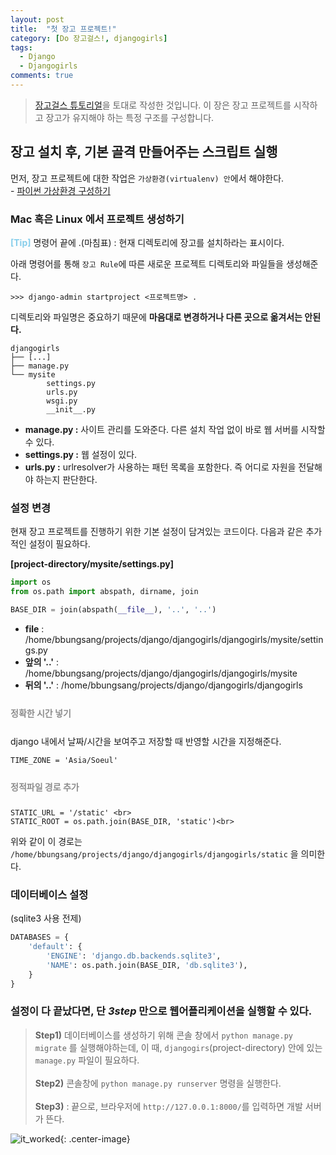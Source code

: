 ```yaml
---
layout: post
title:  "첫 장고 프로젝트!"
category: [Do 장고걸스!, djangogirls]
tags:
  - Django
  - Djangogirls
comments: true
---
```


> [장고걸스 튜토리얼](https://tutorial.djangogirls.org/ko/)을 토대로 작성한 것입니다. 이 장은 장고 프로젝트를 시작하고 장고가 유지해야 하는 특정 구조를 구성합니다.

## 장고 설치 후, 기본 골격 만들어주는 스크립트 실행
먼저, 장고 프로젝트에 대한 작업은 `가상환경(virtualenv) 안`에서 해야한다. <br>
\- [파이썬 가상환경 구성하기](https://tutorial.djangogirls.org/ko/django_installation/)

### **Mac 혹은 Linux** 에서 프로젝트 생성하기

<p class="quote">
  <b style="color: skyblue;">[Tip]</b> 명령어 끝에 .(마침표) : 현재 디렉토리에 장고를 설치하라는 표시이다.
</p>

아래 명령어를 통해 `장고 Rule`에 따른 새로운 프로젝트 디렉토리와 파일들을 생성해준다.

```
>>> django-admin startproject <프로젝트명> .
```

디렉토리와 파일명은 중요하기 때문에 **마음대로 변경하거나 다른 곳으로 옮겨서는 안된다.**

```
djangogirls
├── [...]
├── manage.py
└── mysite
        settings.py
        urls.py
        wsgi.py
        __init__.py
```

- **manage.py :** 사이트 관리를 도와준다. 다른 설치 작업 없이 바로 웹 서버를 시작할 수 있다.
- **settings.py :** 웹 설정이 있다.
- **urls.py :** urlresolver가 사용하는 패턴 목록을 포함한다. 즉 어디로 자원을 전달해야 하는지 판단한다.

### 설정 변경
현재 장고 프로젝트를 진행하기 위한 기본 설정이 담겨있는 코드이다. 다음과 같은 추가적인 설정이 필요하다.

**[project-directory/mysite/settings.py]**

```python
import os
from os.path import abspath, dirname, join

BASE_DIR = join(abspath(__file__), '..', '..')
```

- **__file__** : /home/bbungsang/projects/django/djangogirls/djangogirls/mysite/settings.py
- **앞의 '..'** : /home/bbungsang/projects/django/djangogirls/djangogirls/mysite
- **뒤의 '..'** : /home/bbungsang/projects/django/djangogirls/djangogirls

<p style="font-weight: bold; color: #8d8d8d; margin: 25px 0;">정확한 시간 넣기</p>

django 내에서 날짜/시간을 보여주고 저장할 때 반영할 시간을 지정해준다.

```
TIME_ZONE = 'Asia/Soeul'
```

<p style="font-weight: bold; color: #8d8d8d; margin: 25px 0;">정적파일 경로 추가</p>

```
STATIC_URL = '/static' <br>
STATIC_ROOT = os.path.join(BASE_DIR, 'static')<br>
```

위와 같이 이 경로는 `/home/bbungsang/projects/django/djangogirls/djangogirls/static` 을 의미한다.

### 데이터베이스 설정

(sqlite3 사용 전제)

```python
DATABASES = {
    'default': {
        'ENGINE': 'django.db.backends.sqlite3',
        'NAME': os.path.join(BASE_DIR, 'db.sqlite3'),
    }
}
```

### 설정이 다 끝났다면, 단 *3step* 만으로 웹어플리케이션을 실행할 수 있다.

> **Step1)** 데이터베이스를 생성하기 위해 콘솔 창에서 `python manage.py migrate` 를 실행해야하는데, 이 때, `djangogirs`(project-directory) 안에 있는 `manage.py` 파일이 필요하다. <br /><br />
> **Step2)** 콘솔창에 `python manage.py runserver` 명령을 실행한다.  <br /><br />
> **Step3)** : 끝으로, 브라우저에 `http://127.0.0.1:8000/`를 입력하면 개발 서버가 뜬다.

![it_worked]({{site.url}}/assets/it_worked.png){: .center-image}
